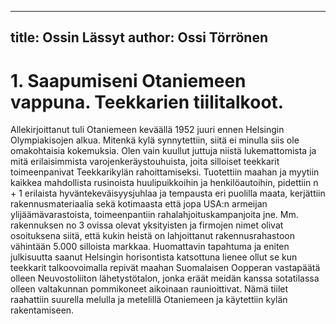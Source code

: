 
---
title: Ossin Lässyt
author: Ossi Törrönen
---

    
# 1. Saapumiseni Otaniemeen vappuna. Teekkarien tiilitalkoot.

Allekirjoittanut tuli Otaniemeen keväällä 1952 juuri ennen Helsingin Olympiakisojen alkua. Mitenkä kylä synnytettiin, siitä ei 
minulla siis ole omakohtaisia kokemuksia. Olen vain kuullut juttuja niistä lukemattomista ja mitä erilaisimmista 
varojenkeräystouhuista, joita silloiset teekkarit toimeenpanivat Teekkarikylän rahoittamiseksi. Tuotettiin maahan ja myytiin 
kaikkea mahdollista rusinoista huulipuikkoihin ja henkilöautoihin, pidettiin n + 1 erilaista hyväntekeväisyysjuhlaa ja tempausta eri 
puolilla maata, kerjättiin rakennusmateriaalia sekä kotimaasta että jopa USA:n armeijan ylijäämävarastoista, toimeenpantiin 
rahalahjoituskampanjoita jne. Mm. rakennuksen no 3 ovissa olevat yksityisten ja firmojen nimet olivat osoituksena siitä, että kukin 
heistä on lahjoittanut rakennusrahastoon vähintään 5.000 silloista markkaa. Huomattavin tapahtuma ja eniten julkisuutta saanut 
Helsingin horisontista katsottuna lienee ollut se kun teekkarit talkoovoimalla repivät maahan Suomalaisen Oopperan vastapäätä 
olleen Neuvostoliiton lähetystötalon, jonka eräät meidän kanssa sotatilassa olleen valtakunnan pommikoneet aikoinaan 
raunioittivat. Nämä tiilet raahattiin suurella melulla ja metelillä Otaniemeen ja käytettiin kylän rakentamiseen.


